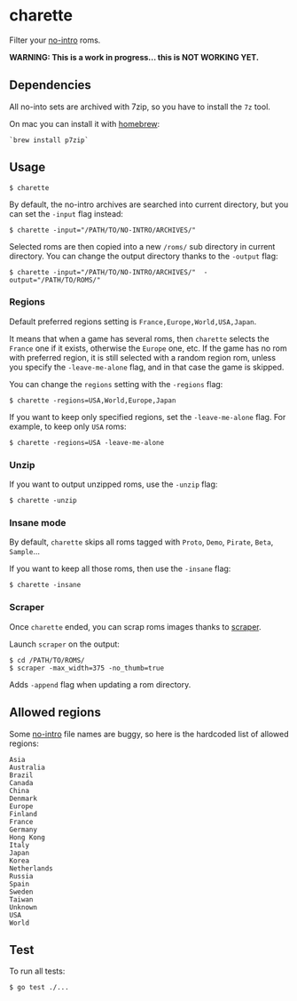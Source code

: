 # charette

Filter your [no-intro](http://www.no-intro.org) roms.

**WARNING: This is a work in progress... this is NOT WORKING YET.**

## Dependencies

All no-into sets are archived with 7zip, so you have to install the `7z` tool.

On mac you can install it with [homebrew](http://brew.sh):

    `brew install p7zip`

## Usage

    $ charette

By default, the no-intro archives are searched into current directory, but you can set the `-input` flag instead:

    $ charette -input="/PATH/TO/NO-INTRO/ARCHIVES/"

Selected roms are then copied into a new `/roms/` sub directory in current directory. You can change the output directory thanks to the `-output` flag:

    $ charette -input="/PATH/TO/NO-INTRO/ARCHIVES/"  -output="/PATH/TO/ROMS/"

### Regions

Default preferred regions setting is `France,Europe,World,USA,Japan`.

It means that when a game has several roms, then `charette` selects the `France` one if it exists, otherwise the `Europe` one, etc. If the game has no rom with preferred region, it is still selected with a random region rom, unless you specify the `-leave-me-alone` flag, and in that case the game is skipped.

You can change the `regions` setting with the `-regions` flag:

    $ charette -regions=USA,World,Europe,Japan

If you want to keep only specified regions, set the `-leave-me-alone` flag. For example, to keep only `USA` roms:

    $ charette -regions=USA -leave-me-alone

### Unzip

If you want to output unzipped roms, use the `-unzip` flag:

    $ charette -unzip

### Insane mode

By default, `charette` skips all roms tagged with `Proto`, `Demo`, `Pirate`, `Beta`, `Sample`...

If you want to keep all those roms, then use the `-insane` flag:

    $ charette -insane

### Scraper

Once `charette` ended, you can scrap roms images thanks to [scraper](https://github.com/sselph/scraper).

Launch `scraper` on the output:

    $ cd /PATH/TO/ROMS/
    $ scraper -max_width=375 -no_thumb=true

Adds `-append` flag when updating a rom directory.

## Allowed regions

Some [no-intro](http://www.no-intro.org) file names are buggy, so here is the hardcoded list of allowed regions:

    Asia
    Australia
    Brazil
    Canada
    China
    Denmark
    Europe
    Finland
    France
    Germany
    Hong Kong
    Italy
    Japan
    Korea
    Netherlands
    Russia
    Spain
    Sweden
    Taiwan
    Unknown
    USA
    World

## Test

To run all tests:

    $ go test ./...
